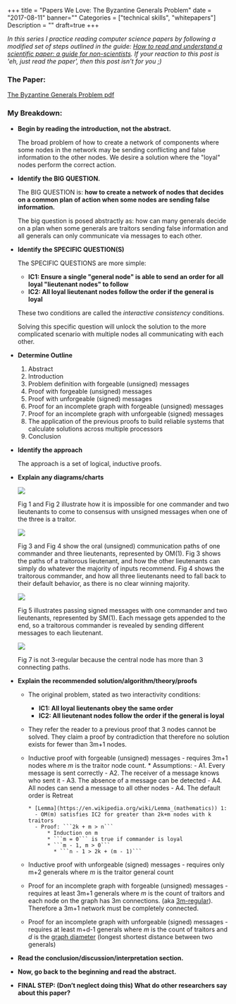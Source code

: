 +++
title = "Papers We Love: The Byzantine Generals Problem"
date = "2017-08-11"
banner=""
Categories = ["technical skills", "whitepapers"]
Description = ""
draft=true
+++

*In this series I practice reading computer science papers by following a modified set of
steps outlined in the guide:
[How to read and understand a scientific paper: a guide for non-scientists](https://violentmetaphors.com/2013/08/25/how-to-read-and-understand-a-scientific-paper-2/).
If your reaction to this post is 'eh, just read the paper', then this post isn't
for you ;)*

### The Paper:
[The Byzantine Generals Problem pdf](http://www.andrew.cmu.edu/course/15-749/READINGS/required/resilience/lamport82.pdf)

### My Breakdown:
* **Begin by reading the introduction, not the abstract.**

    The broad problem of how to create a network of components where some nodes
    in the network may be sending conflicting and false information to the other
    nodes. We desire a solution where the "loyal" nodes perform the correct
    action.

* **Identify the BIG QUESTION.**

    The BIG QUESTION is: **how to create a network of nodes that decides on a
    common plan of action when some nodes are sending false information.**
    
    The big question is posed abstractly as: how can many generals decide on a
    plan when some generals are traitors sending false information and all
    generals can only communicate via messages to each other.
    
* **Identify the SPECIFIC QUESTION(S)**

    The SPECIFIC QUESTIONS are more simple: 
    - **IC1: Ensure a single "general node" is able to send an order for all
    loyal "lieutenant nodes" to follow**
    - **IC2: All loyal lieutenant nodes follow the order if the general is loyal**
    
    These two conditions are called the _interactive consistency_ conditions.
    
    Solving this specific question will unlock the solution to the more
    complicated scenario with multiple nodes all communicating with each other.

* **Determine Outline**
    1. Abstract
    1. Introduction
    1. Problem definition with forgeable (unsigned) messages
    1. Proof with forgeable (unsigned) messages
    1. Proof with unforgeable (signed) messages
    1. Proof for an incomplete graph with forgeable (unsigned) messages
    1. Proof for an incomplete graph with unforgeable (signed) messages
    1. The application of the previous proofs to build reliable systems that
       calculate solutions across multiple processors
    1. Conclusion

* **Identify the approach**

    The approach is a set of logical, inductive proofs.

* **Explain any diagrams/charts**

    <img src="/images/generalsfig1fig2.png"></img>

    Fig 1 and Fig 2 illustrate how it is impossible for one commander and two
    lieutenants to come to consensus with unsigned messages when one of the
    three is a traitor. 
    

    <img src="/images/generalsfig3fig4.png"></img>

    Fig 3 and Fig 4 show the oral (unsigned) communication paths of one
    commander and three lieutenants, represented by OM(1). Fig 3 shows the paths
    of a traitorous lieutenant, and how the other lieutenants can simply do
    whatever the majority of inputs recommend. Fig 4 shows the traitorous
    commander, and how all three lieutenants need to fall back to their default
    behavior, as there is no clear winning majority.

    <img src="/images/generalsfig5.png"></img>

    Fig 5 illustrates passing signed messages with one commander and two
    lieutenants, represented by SM(1). Each message gets appended to the end, so
    a traitorous commander is revealed by sending different messages to each
    lieutenant.

    <img src="/images/generalsfig6fig7.png"></img>
    
    Fig 7 is not 3-regular because the central node has more than 3 connecting
    paths.

* **Explain the recommended solution/algorithm/theory/proofs**
    * The original problem, stated as two interactivity conditions:
      - **IC1: All loyal lieutenants obey the same order**
      - **IC2: All lieutenant nodes follow the order if the general is loyal**

    * They refer the reader to a previous proof that 3 nodes cannot be solved.
      They claim a proof by contradiction that therefore no solution exists for
      fewer than 3m+1 nodes.
    
    * Inductive proof with forgeable (unsigned) messages - requires 3m+1 nodes
      where *m* is the traitor node count. 
          * Assumptions:
            - A1. Every message is sent correctly
            - A2. The receiver of a message knows who sent it
            - A3. The absence of a message can be detected
            - A4. All nodes can send a message to all other nodes
            - A4. The default order is Retreat
      
          * [Lemma](https://en.wikipedia.org/wiki/Lemma_(mathematics)) 1:
            - OM(m) satisfies IC2 for greater than 2k+m nodes with k traitors
            - Proof: ```2k + m > n```
                * Induction on m
                * ```m = 0``` is true if commander is loyal
                * ```m - 1, m > 0```
                  * ```n - 1 > 2k + (m - 1)```
                
       

    *  Inductive proof with unforgeable (signed) messages - requires only m+2
       generals where *m* is the traitor general count
    *  Proof for an incomplete graph with forgeable (unsigned) messages -
       requires at least 3m+1 generals where *m* is the count of traitors and
       each node on the graph has 3m connections. (aka
       [3m-regular](https://en.wikipedia.org/wiki/Regular_graph)). Therefore a
       3m+1 network must be completely connected.
    *  Proof for an incomplete graph with unforgeable (signed) messages -
       requires at least m+d-1 generals where *m* is the count of traitors and
       *d* is the
       [graph diameter](https://en.wikipedia.org/wiki/Distance_(graph_theory))
       (longest shortest distance between two generals)

* **Read the conclusion/discussion/interpretation section.**

* **Now, go back to the beginning and read the abstract.**

* **FINAL STEP: (Don’t neglect doing this) What do other researchers say about this paper?**


